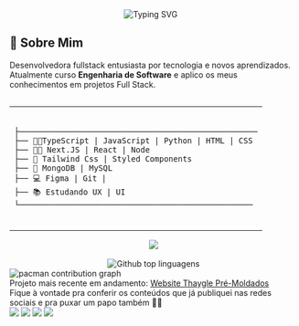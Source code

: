 <div align="center">
     <img src="https://readme-typing-svg.demolab.com?font=Fira+Code&pause=1000&center=true&duration=2500&pause=1000&vCenter=true&width=435&lines=Boas+Vindas!+%E2%9C%A8" alt="Typing SVG" style="margin-right: 10px;">
</div>

## 🌟 Sobre Mim
Desenvolvedora fullstack entusiasta por tecnologia e novos aprendizados. Atualmente curso **Engenharia de Software** e aplico os meus conhecimentos em projetos Full Stack.
<div style="display: flex" align="center">
     <table width="100%">
    <tr>
    <td>
         
</div>
<div>
     
    ㅤㅤㅤㅤㅤㅤㅤㅤㅤㅤ
    ├───────────────────────────────────────────────────
    ├── 🐱‍👤TypeScript | JavaScript | Python | HTML | CSS
    ├── 👩‍💻 Next.JS | React | Node 
    ├── 🌟 Tailwind Css | Styled Components
    ├── 🎲 MongoDB | MySQL   
    ├── 💻 Figma | Git |  
    ├── 📚 Estudando UX | UI
    └────────────────────────────────────────────────── 
    
</div>
      </td>
 
  </tr>
</table>   
</div>

<div align='center'>
     <a href="https://skillicons.dev"><img src="https://skillicons.dev/icons?i=ts,js,html,css,next,react,nodejs,mongodb,mysql,tailwind,wordpress,figma" /></a>
</div>
<br>

<div align="center">
  <img src="https://github-readme-stats.vercel.app/api/top-langs/?username=elenndev&layout=compact&langs_count=20&theme=tokyonight" alt="Github top linguagens"/>
</div>

<picture>
  <source media="(prefers-color-scheme: dark)" srcset="https://raw.githubusercontent.com/Francine02/Francine02/output/pacman-contribution-graph-dark.svg">
  <source media="(prefers-color-scheme: light)" srcset="https://raw.githubusercontent.com/Francine02/Francine02/output/pacman-contribution-graph.svg">
  <img alt="pacman contribution graph" src="https://raw.githubusercontent.com/Francine02/Francine02/output/pacman-contribution-graph.svg">
</picture>

  
<br>
Projeto mais recente em andamento: <a href="https://github.com/elenndev/thaygle.git">Website Thaygle Pré-Moldados</a><br>
Fique à vontade pra conferir os conteúdos que já publiquei nas redes sociais e pra puxar um papo também 🐱‍👓
<div>
  <a href="https://www.instagram.com/elenndev" target="_blank"><img src="https://img.shields.io/badge/Instagram-E4405F?style=for-the-badge&logo=instagram&logoColor=white"></a>
  <a href = "mailto:elen.damares774@gmail.com"><img src="https://img.shields.io/badge/-Gmail-%23333?style=for-the-badge&logo=gmail&logoColor=white" target="_blank"></a>
  <a href="https://www.tiktok.com/@elenndev" target="_blank"><img src=https://img.shields.io/badge/TikTok-000000?style=for-the-badge&logo=tiktok&logoColor=white></a> 
  <a href="https://x.com/elenndev" target="_blank"><img src="https://img.shields.io/badge/Twitter-1DA1F2?style=for-the-badge&logo=twitter&logoColor=white"</a> 
</div>
